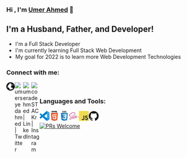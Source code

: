 ### Hi , I'm [Umer Ahmed][website] 👋

## I'm a Husband, Father, and Developer!

- I'm a Full Stack Developer
- I'm currently learning Full Stack Web Development
- My goal for 2022 is to learn more Web Development Technologies

### Connect with me:

[<img align="left" alt="umersyedahmed.com" width="22px" src="https://raw.githubusercontent.com/iconic/open-iconic/master/svg/globe.svg" />][website]
[<img align="left" alt="umersyedahmed | Twitter" width="22px" src="https://cdn.jsdelivr.net/npm/simple-icons@v3/icons/twitter.svg" />][twitter]
[<img align="left" alt="umerahmed | LinkedIn" width="22px" src="https://cdn.jsdelivr.net/npm/simple-icons@v3/icons/linkedin.svg" />][linkedin]
[<img align="left" alt="codeSTACKr | Instagram" width="22px" src="https://cdn.jsdelivr.net/npm/simple-icons@v3/icons/instagram.svg" />][instagram]
<br />

### Languages and Tools:

<img align="left" alt="Visual Studio Code" width="26px" src="https://raw.githubusercontent.com/github/explore/80688e429a7d4ef2fca1e82350fe8e3517d3494d/topics/visual-studio-code/visual-studio-code.png" />
<img align="left" alt="HTML5" width="26px" src="https://raw.githubusercontent.com/github/explore/80688e429a7d4ef2fca1e82350fe8e3517d3494d/topics/html/html.png" />
<img align="left" alt="CSS3" width="26px" src="https://raw.githubusercontent.com/github/explore/80688e429a7d4ef2fca1e82350fe8e3517d3494d/topics/css/css.png" />
<img align="left" alt="Sass" width="26px" src="https://raw.githubusercontent.com/github/explore/80688e429a7d4ef2fca1e82350fe8e3517d3494d/topics/sass/sass.png" />
<img align="left" alt="JavaScript" width="26px" src="https://raw.githubusercontent.com/github/explore/80688e429a7d4ef2fca1e82350fe8e3517d3494d/topics/javascript/javascript.png" />
<img align="left" alt="GitHub" width="26px" src="https://raw.githubusercontent.com/github/explore/78df643247d429f6cc873026c0622819ad797942/topics/github/github.png" 
     
<br />
<br />

 [![PRs Welcome](https://img.shields.io/badge/PRs-welcome-brightgreen.svg?style=flat-square)](https://makeapullrequest.com) 

[website]: https://umersyedahmed.com
[twitter]: https://twitter.com/umersyedahmed
[instagram]: https://www.instagram.com/umerremu
[linkedin]: https://linkedin.com/in/umer-ahmed-9516611b7/

